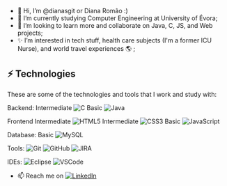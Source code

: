 - 👋 Hi, I’m @dianasgit or Diana Romão :) 
- 🌱 I’m currently studying Computer Engineering at University of Évora;
- 🚀 I’m looking to learn more and collaborate on Java, C, JS, and Web projects;
- ✨ I’m interested in tech stuff, health care subjects (I'm a former ICU Nurse), and world travel experiences 🌎 ;

## ⚡ Technologies
These are some of the technologies and tools that I work and study with:

Backend: 
Intermediate ![C](https://www.google.com/url?sa=i&url=https%3A%2F%2Ficonscout.com%2Ffree-icon%2Fpostgresql-8&psig=AOvVaw2upQUD2kgzOJtqnZfixrFE&ust=1740257531586000&source=images&cd=vfe&opi=89978449&ved=0CBQQjRxqFwoTCNDPndXS1YsDFQAAAAAdAAAAABAE)
Basic ![Java](https://img.shields.io/badge/-Java-007396?style=flat-square&logo=java)

Frontend
Intermediate ![HTML5](https://img.shields.io/badge/-HTML5-E34F26?style=flat-square&logo=html5&logoColor=white)
Intermediate ![CSS3](https://img.shields.io/badge/-CSS3-1572B6?style=flat-square&logo=css3)
Basic ![JavaScript](https://img.shields.io/badge/-JavaScript-black?style=flat-square&logo=javascript)

Database:
Basic ![MySQL](https://img.shields.io/badge/-MySQL-4479A1?style=flat-square&logo=mysql&logoColor=white)

Tools:
![Git](https://img.shields.io/badge/-Git-black?style=flat-square&logo=git)
![GitHub](https://img.shields.io/badge/-GitHub-181717?style=flat-square&logo=github)
![JIRA](https://img.shields.io/badge/-JIRA-0052CC?style=flat-square&logo=jira)

IDEs:
![Eclipse](https://img.shields.io/badge/-Eclipse-2C2255?style=flat-square&logo=eclipse&logoColor=white)
![VSCode](https://img.shields.io/badge/-VSCode-007ACC?style=flat-square&logo=visual-studio-code&logoColor=white)

- 📫 Reach me on 
[![LinkedIn](https://img.shields.io/badge/LinkedIn-000?style=for-the-badge&logo=linkedin&logoColor=0E76A8)](https://www.linkedin.com/in/diana-rom%C3%A3o-09a837277/)

